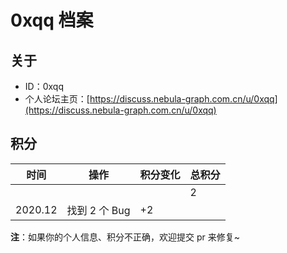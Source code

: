 # 0xqq 档案

## 关于

- ID：0xqq
- 个人论坛主页：[https://discuss.nebula-graph.com.cn/u/0xqq](https://discuss.nebula-graph.com.cn/u/0xqq)

## 积分

| 时间 | 操作 | 积分变化 | 总积分  |
| --- | --- | --- | --- |
|  |  |  | 2 |
| 2020.12 | 找到 2 个 Bug | +2 |  |


**注**：如果你的个人信息、积分不正确，欢迎提交 pr 来修复~
